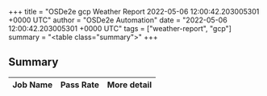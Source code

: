 +++
title = "OSDe2e gcp Weather Report 2022-05-06 12:00:42.203005301 +0000 UTC"
author = "OSDe2e Automation"
date = "2022-05-06 12:00:42.203005301 +0000 UTC"
tags = ["weather-report", "gcp"]
summary = "<table class=\"summary\"></table>"
+++
## Summary

| Job Name | Pass Rate | More detail |
|----------|-----------|-------------|




